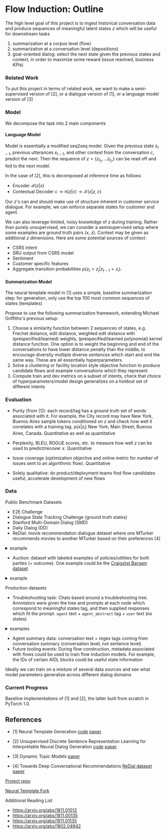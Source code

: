 # Flow Induction: Outline

The high level goal of this project is to ingest historical conversation data and produce sequences of meaningful latent states $z$ which will be useful for downstream tasks

1. summarization at a corpus level (flow)
2. summarization at a conversation level (depositions)
3. goal-oriented dialog: select the next state given the previous states and context, in order to maximize some reward (issue resolved, business KPIs)



### Related Work
To put this project in terms of related work, we want to make a semi-supervised version of [2], or a dialogue version of [1], or a language model version of [3]


### Model

We decompose the task into 2 main components

#### Language Model

Model is essentially a modified seq2seq model. Given the previous state $z_{t-1}$, previous utterances $x_{t-1}$, and other context from the conversation $c$, predict the next. Then the sequence of $z=\{z_{t_1}, \ldots z_{t_T}\}$ can be read off and fed to the next model. 


In the case of [2], this is decomposed at inference time as follows:
<!--$x \rightarrow q(z | x) \rightarrow$-->

- Encoder $\mathcal{R}(z | x)$
- Contextual Decoder $c \rightarrow \pi(z | c) \rightarrow \mathcal{F}(x | z,c)$


<!-- - $\mathcal{R}$: an RNN the encodes $\mathbf{x}$ into $\mathbf{z}$
	- NB: does not depend on $\mathbf{c}$ so as to learn "context-independent" semantics
- $\mathcal{F}^e$: an RNN that encodes $\mathbf{c}$ into $h^e$
- $\pi$: a network that learns $\pi(\mathbf{z}\vert\mathbf{c})$
- $\mathcal{F}^d$: an RNN that predicts $\tilde{\mathbf{x}} = \mathcal{F}^d(\tilde{\mathbf{x}}\vert \mathbf{z} \sim \pi(\mathbf{z}\vert\mathbf{c}), h^e)$-->

Our $z$'s can and should make use of structure inherent in customer service dialogue. For example, we can enforce separate states for customer and agent.

We can also leverage limited, noisy knowledge of $z$ during training. Rather than purely unsupervised, we can consider a semisupervised setup where some examples are ground truth pairs ($x$, $z$). Context may be given as additional $z$ dimensions. Here are some potential sources of context:

- CSRS intent
- SRU output from CSRS model
- Sentiment 
- Customer specific features
- Aggregate transition probabilities $p(z_t = z_j | z_{t-1}=z_i )$.




#### Summarization Model
The neural template model in [1] uses a simple, baseline summarization step: for generation, only use the top 100 most common sequences of states (templates)

Propose to use the following summarization framework, extending Michael Griffiths's previous setup:

1. Choose a similarity function between 2 sequences of states, e.g. Frechet distance, edit distance, weighted edit distance with (prespecified/learned) weights, (prespecified/learned polynomial) kernel distance function. One option is to weight the beginning and end of the conversations to have lower distance penalty than the middle, to encourage diversity multiple diverse sentences which start and end the same way. These are all essentially hyperparameters. 
2. Solve a clustering or facility location style objective function to produce candidate flows and example conversations which they represent
3. Compute train and dev metrics on a subset of intents, check that choice of hyperparameters/model design generalizes on a holdout set of different intents


### Evaluation

- Purity (from [1]): each record/tag has a ground truth set of words associated with it. For example, the City record may have New York, Buenos Aires sample tokens conditioned on $z$ and check how well it correlates with a training tag. $p(x | z_i)$ New York, Main Street, Buenos Aires, Canada. Quantitative as well as quantitative

- Perplexity, BLEU, ROGUE scores, etc. to measure how well $z$ can be used to predict/recover $x$. Quantitative

- Issue coverage (optimization objective and online metric for number of issues sent to an algorithmic flow). Quantitative

- Solely qualitative: do product/deployment teams find flow candidates useful, accelerate development of new flows

### Data

Public Benchmark Datasets

- E2E Challenge
- Dialogue State Tracking Challenge (ground truth states)
- Stanford Multi-Domain Dialog (SMD)
- Daily Dialog (DD)
- ReDial: movie recommendation dialogue dataset where one MTurker recommends movies to another MTurker based on their preferences [4] 
<details><summary>example</summary><p>
>
{'movieMentions': {'203371': 'Final Fantasy: The Spirits Within (2001)',
  '84779': 'The Triplets of Belleville (2003)',
  '122159': 'Mary and Max (2009)',
  '151313': 'A Scanner Darkly  (2006)',
  '191602': 'Waking Life (2001)',
  '165710': 'The Boss Baby (2017)'},
 'respondentQuestions': {'203371': {'suggested': 1, 'seen': 0, 'liked': 1},
  '84779': {'suggested': 0, 'seen': 1, 'liked': 1},
  '122159': {'suggested': 0, 'seen': 1, 'liked': 1},
  '151313': {'suggested': 0, 'seen': 1, 'liked': 1},
  '191602': {'suggested': 0, 'seen': 1, 'liked': 1},
  '165710': {'suggested': 1, 'seen': 0, 'liked': 1}},
 'messages': [{'timeOffset': 0,
   'text': "Hi there, how are you? I'm looking for movie recommendations",
   'senderWorkerId': 0,
   'messageId': 1021},
  {'timeOffset': 15,
   'text': 'I am doing okay. What kind of movies do you like?',
   'senderWorkerId': 1,
   'messageId': 1022},
  {'timeOffset': 66,
   'text': 'I like animations like @84779 and @191602',
   'senderWorkerId': 0,
   'messageId': 1023},
  {'timeOffset': 86,
   'text': 'I also enjoy @122159',
   'senderWorkerId': 0,
   'messageId': 1024},
  {'timeOffset': 95,
   'text': 'Anything artistic',
   'senderWorkerId': 0,
   'messageId': 1025},
  {'timeOffset': 135,
   'text': 'You might like @165710 that was a good movie.',
   'senderWorkerId': 1,
   'messageId': 1026},
  {'timeOffset': 151,
   'text': "What's it about?",
   'senderWorkerId': 0,
   'messageId': 1027},
  {'timeOffset': 207,
   'text': 'It has Alec Baldwin it is about a baby that works for a company and gets adopted it is very funny',
   'senderWorkerId': 1,
   'messageId': 1028},
  {'timeOffset': 238,
   'text': 'That seems like a nice comedy',
   'senderWorkerId': 0,
   'messageId': 1029},
  {'timeOffset': 272,
   'text': 'Do you have any animated recommendations that are a bit more dramatic? Like @151313 for example',
   'senderWorkerId': 0,
   'messageId': 1030},
  {'timeOffset': 327,
   'text': 'I like comedies but I prefer films with a little more depth',
   'senderWorkerId': 0,
   'messageId': 1031},
  {'timeOffset': 467,
   'text': 'That is a tough one but I will remember something',
   'senderWorkerId': 1,
   'messageId': 1032},
  {'timeOffset': 509,
   'text': '@203371 was a good one',
   'senderWorkerId': 1,
   'messageId': 1033},
  {'timeOffset': 564,
   'text': "Ooh that seems cool! Thanks for the input. I'm ready to submit if you are.",
   'senderWorkerId': 0,
   'messageId': 1034},
  {'timeOffset': 571,
   'text': 'It is animated, sci fi, and has action',
   'senderWorkerId': 1,
   'messageId': 1035},
  {'timeOffset': 579,
   'text': 'Glad I could help',
   'senderWorkerId': 1,
   'messageId': 1036},
  {'timeOffset': 581, 'text': 'Nice', 'senderWorkerId': 0, 'messageId': 1037},
  {'timeOffset': 591,
   'text': 'Take care, cheers!',
   'senderWorkerId': 0,
   'messageId': 1038},
  {'timeOffset': 608, 'text': 'bye', 'senderWorkerId': 1, 'messageId': 1039}],
 'conversationId': '391',
 'respondentWorkerId': 1,
 'initiatorWorkerId': 0,
 'initiatorQuestions': {'203371': {'suggested': 1, 'seen': 0, 'liked': 1},
  '84779': {'suggested': 0, 'seen': 1, 'liked': 1},
  '122159': {'suggested': 0, 'seen': 1, 'liked': 1},
  '151313': {'suggested': 0, 'seen': 1, 'liked': 1},
  '191602': {'suggested': 0, 'seen': 1, 'liked': 1},
  '165710': {'suggested': 1, 'seen': 0, 'liked': 1}}}
</p></details>

- Auction: dataset with labeled examples of policies/utilities for both parties (+ outcome). One example could be the [Craigslist Bargain dataset](https://stanfordnlp.github.io/cocoa/)
<details><summary>example</summary><p>
>JVC HD-ILA 1080P 70 Inch TV ($275)
> Tv is approximately 10 years old. Just installed  new lamp. There are 2 HDMI inputs. Works and looks like new.
>
> A: Hello 
> B: Hello there
> A: So, are you interested in this great TV? Honestly, I barely used it and decided to sell it because I don’t really watch much TV these days. I’m selling it for \$275
> B: I am definitely interested in the TV, but it being 10 years old has me a bit skeptical. How does the TV look running movies and games, if you don’t mind me asking.
> A: It’s full HD at 1080p and it looks great. The TV works like it is brand new. I’ll throw in a DVD player that was hooked up to it for the same price of \$275
> B: The DVD player sounds nice, but unfortunately I’m on somewhat of a budget. Would you be willing to drop the price a tad, maybe \$230?
> A: \$230 is kind of low. I’ll tell ya what, if you come pick it up where it is located I’ll sell it for \$260
> B: Throw in a couple of movies with that DVD player,and you have yourself a deal.
> A: Deal.
> B: OFFER \$260.00
> A: ACCEPT
</p></details>

Production datasets

-  Troubleshooting task: Chats based around a troubleshooting tree. Annotators were given the tree and prompts at each node which correspond to meaningful states tag, and then supplied responses which fit the prompt. `agent` text + `agent_abstract` tag + `user` text (no states) 
<details><summary>examples</summary><p>
>  [{"dialogue": [{"state": "1", "sentence": "AGENT: Hi, how can I be of assistance?"}, {"state": "2", "sentence": "USER: Physical damage to my device."}, {"state": "2", "sentence": "AGENT: Do you have protection insurance?"}, {"state": "3", "sentence": "USER: I have Apple Care."}, {"state": "3", "sentence": "AGENT: <This is your solution>"}, {"state": "147", "sentence": "USER: <End Conversation>"}, {"state": "147", "sentence": "AGENT: <End Conversation>"}]
>
>  "user": "Physical damage to my device.", 
>            "agent": "Do you have device protection insurance on this device?", 
>            "agent_abstract": "ASK protection insurance", 
>            "slot": "protection insurance",
>            "node": [ 
>            ...
>            ]
</p></details>

- Agent summary data: conversation text + regex tags coming from conversation summary (conversation level, not sentence level)
- Future tooling events: During flow construction, metadata associated with flows could be used to train flow induction models. For example, the IDs of certain AIDL blocks could be useful state information


Ideally we can train on a mixture of several data sources and see what model parameters generalize across different dialog domains


### Current Progress
Baseline implementations of [1] and [2], the latter built from scratch in PyTorch 1.0.


## References
- [1] Neural Template Generation [code](https://github.com/harvardnlp/neural-template-gen)
[paper](https://arxiv.org/abs/1808.10122)

- [2] Unsupervised Discrete Sentence Representation Learning for Interpretable Neural Dialog Generation [code](https://github.com/snakeztc/NeuralDialog-LAED)
[paper](https://arxiv.org/abs/1804.08069)

- [3] Dynamic Topic Models [paper](https://mimno.infosci.cornell.edu/info6150/readings/dynamic_topic_models.pdf)

- [4] Towards Deep Conversational Recommendations [ReDial dataset](https://github.com/ReDialData/website/tree/data)
[paper](http://papers.nips.cc/paper/8180-towards-deep-conversational-recommendations.pdf)

[Project repo](https://github.com/ASAPPinc/research/tree/master/will/flow-induction)

[Neural Template Fork](https://github.com/williamabrwolf/neural-template-gen)

Additional Reading List

- https://arxiv.org/abs/1811.01012
- https://arxiv.org/abs/1811.00135
- https://arxiv.org/abs/1811.01135
- https://arxiv.org/abs/1802.04942